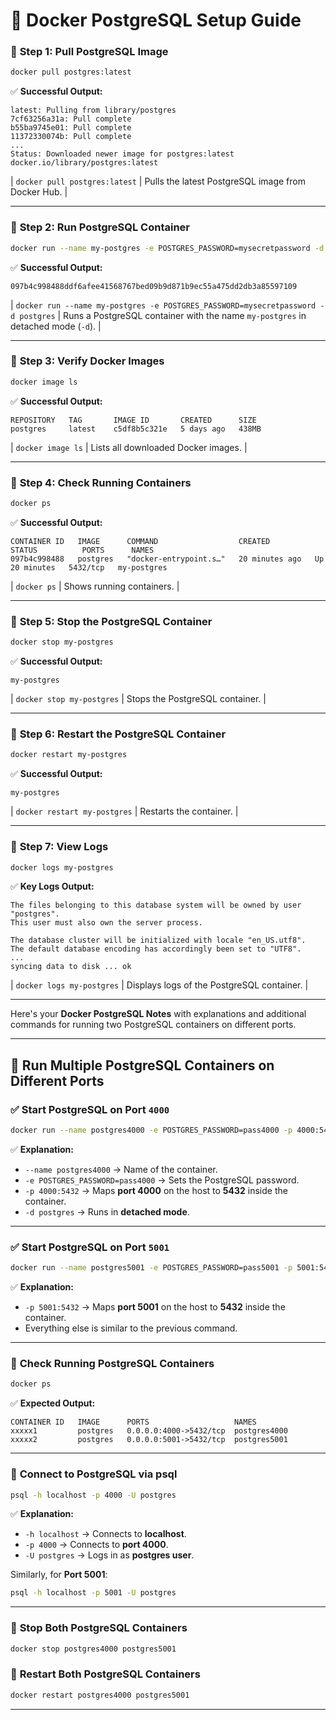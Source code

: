 # 🚀 **Docker PostgreSQL Setup Guide**  

### 🔹 **Step 1: Pull PostgreSQL Image**  
```bash
docker pull postgres:latest
```
✅ **Successful Output:**  
```
latest: Pulling from library/postgres
7cf63256a31a: Pull complete
b55ba9745e01: Pull complete
11372330074b: Pull complete
...
Status: Downloaded newer image for postgres:latest
docker.io/library/postgres:latest
```

| `docker pull postgres:latest` | Pulls the latest PostgreSQL image from Docker Hub. |

---

### 🔹 **Step 2: Run PostgreSQL Container**  
```bash
docker run --name my-postgres -e POSTGRES_PASSWORD=mysecretpassword -d postgres
```
✅ **Successful Output:**  
```
097b4c998488ddf6afee41568767bed09b9d871b9ec55a475dd2db3a85597109
```

| `docker run --name my-postgres -e POSTGRES_PASSWORD=mysecretpassword -d postgres` | Runs a PostgreSQL container with the name `my-postgres` in detached mode (`-d`). |

---

### 🔹 **Step 3: Verify Docker Images**  
```bash
docker image ls
```
✅ **Successful Output:**  
```
REPOSITORY   TAG       IMAGE ID       CREATED      SIZE
postgres     latest    c5df8b5c321e   5 days ago   438MB
```

| `docker image ls` | Lists all downloaded Docker images. |


---

### 🔹 **Step 4: Check Running Containers**  
```bash
docker ps
```
✅ **Successful Output:**  
```
CONTAINER ID   IMAGE      COMMAND                  CREATED          STATUS          PORTS      NAMES
097b4c998488   postgres   "docker-entrypoint.s…"   20 minutes ago   Up 20 minutes   5432/tcp   my-postgres
```

| `docker ps` | Shows running containers. |


---

### 🔹 **Step 5: Stop the PostgreSQL Container**  
```bash
docker stop my-postgres
```
✅ **Successful Output:**  
```
my-postgres
```

| `docker stop my-postgres` | Stops the PostgreSQL container. |


---

### 🔹 **Step 6: Restart the PostgreSQL Container**  
```bash
docker restart my-postgres
```
✅ **Successful Output:**  
```
my-postgres
```

| `docker restart my-postgres` | Restarts the container. |

---

### 🔹 **Step 7: View Logs**  
```bash
docker logs my-postgres
```
✅ **Key Logs Output:**  
```
The files belonging to this database system will be owned by user "postgres".
This user must also own the server process.

The database cluster will be initialized with locale "en_US.utf8".
The default database encoding has accordingly been set to "UTF8".
...
syncing data to disk ... ok
```

| `docker logs my-postgres` | Displays logs of the PostgreSQL container. |

---

Here's your **Docker PostgreSQL Notes** with explanations and additional commands for running two PostgreSQL containers on different ports.  

---

## 🔹 **Run Multiple PostgreSQL Containers on Different Ports**  

### ✅ **Start PostgreSQL on Port `4000`**  
```bash
docker run --name postgres4000 -e POSTGRES_PASSWORD=pass4000 -p 4000:5432 -d postgres
```
✅ **Explanation:**  
- `--name postgres4000` → Name of the container.  
- `-e POSTGRES_PASSWORD=pass4000` → Sets the PostgreSQL password.  
- `-p 4000:5432` → Maps **port 4000** on the host to **5432** inside the container.  
- `-d postgres` → Runs in **detached mode**.  

---

### ✅ **Start PostgreSQL on Port `5001`**  
```bash
docker run --name postgres5001 -e POSTGRES_PASSWORD=pass5001 -p 5001:5432 -d postgres
```
✅ **Explanation:**  
- `-p 5001:5432` → Maps **port 5001** on the host to **5432** inside the container.  
- Everything else is similar to the previous command.

---

### 🔹 **Check Running PostgreSQL Containers**  
```bash
docker ps
```
✅ **Expected Output:**  
```
CONTAINER ID   IMAGE      PORTS                   NAMES
xxxxx1         postgres   0.0.0.0:4000->5432/tcp  postgres4000
xxxxx2         postgres   0.0.0.0:5001->5432/tcp  postgres5001
```

---

### 🔹 **Connect to PostgreSQL via psql**  
```bash
psql -h localhost -p 4000 -U postgres
```
✅ **Explanation:**  
- `-h localhost` → Connects to **localhost**.  
- `-p 4000` → Connects to **port 4000**.  
- `-U postgres` → Logs in as **postgres user**.  

Similarly, for **Port 5001**:  
```bash
psql -h localhost -p 5001 -U postgres
```

---

### 🔹 **Stop Both PostgreSQL Containers**  
```bash
docker stop postgres4000 postgres5001
```

### 🔹 **Restart Both PostgreSQL Containers**  
```bash
docker restart postgres4000 postgres5001
```

---


